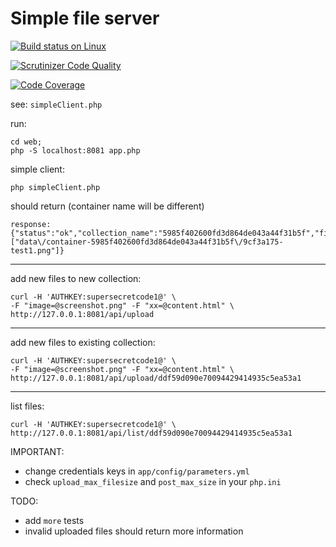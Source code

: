 # Simple file server

[![Build status on Linux](https://travis-ci.org/damianz5/simple_file_server.svg?branch=master)](http://travis-ci.org/damianz5/simple_file_server)

[![Scrutinizer Code Quality](https://scrutinizer-ci.com/g/damianz5/simple_file_server/badges/quality-score.png?b=master)](https://scrutinizer-ci.com/g/damianz5/simple_file_server/?branch=master)

[![Code Coverage](https://scrutinizer-ci.com/g/damianz5/simple_file_server/badges/coverage.png?b=master)](https://scrutinizer-ci.com/g/damianz5/simple_file_server/?branch=master)

see: `simpleClient.php`

run:
```
cd web;
php -S localhost:8081 app.php
```

simple client:
```
php simpleClient.php
```
should return (container name will be different)
```
response: {"status":"ok","collection_name":"5985f402600fd3d864de043a44f31b5f","files":["data\/container-5985f402600fd3d864de043a44f31b5f\/9cf3a175-test1.png"]}
```

___
add new files to new collection:
```
curl -H 'AUTHKEY:supersecretcode1@' \
-F "image=@screenshot.png" -F "xx=@content.html" \
http://127.0.0.1:8081/api/upload
```

___
add new files to existing collection:
```
curl -H 'AUTHKEY:supersecretcode1@' \
-F "image=@screenshot.png" -F "xx=@content.html" \
http://127.0.0.1:8081/api/upload/ddf59d090e70094429414935c5ea53a1
```

___

list files:

```
curl -H 'AUTHKEY:supersecretcode1@' \
http://127.0.0.1:8081/api/list/ddf59d090e70094429414935c5ea53a1
```

IMPORTANT:
 - change credentials keys in `app/config/parameters.yml`
 - check `upload_max_filesize` and `post_max_size` in your `php.ini`

TODO:
 - add `more` tests
 - invalid uploaded files should return more information
